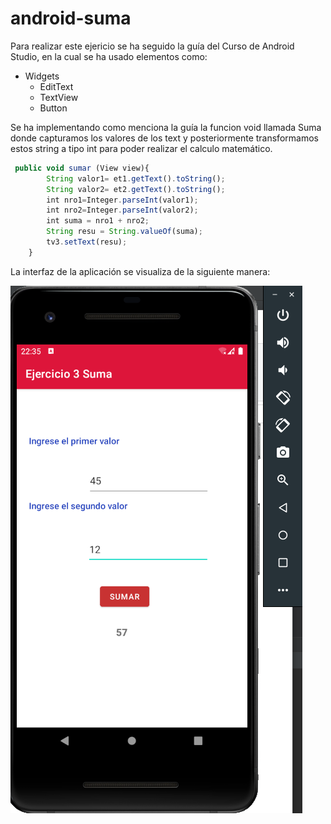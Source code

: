 # android-suma

Para realizar este ejericio se ha seguido la guía del Curso de Android Studio, en la cual se ha usado elementos como:
- Widgets 
   - EditText
   - TextView
   - Button

Se ha implementando como menciona la guía la funcion void llamada Suma donde capturamos los valores de los text y posteriormente transformamos estos string a tipo int para poder realizar el calculo matemático. 

```javascript
 public void sumar (View view){
        String valor1= et1.getText().toString();
        String valor2= et2.getText().toString();
        int nro1=Integer.parseInt(valor1);
        int nro2=Integer.parseInt(valor2);
        int suma = nro1 + nro2;
        String resu = String.valueOf(suma);
        tv3.setText(resu);
    }
```

La interfaz de la aplicación se visualiza de la siguiente manera: 

![App Screenshot](https://raw.githubusercontent.com/CarlosMaldonado1998/android-suma/master/Images/imagen.png)


